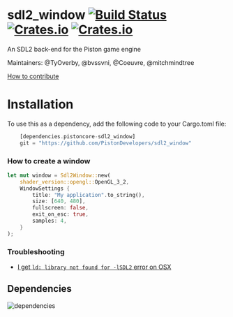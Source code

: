 # sdl2_window [![Build Status](https://travis-ci.org/PistonDevelopers/sdl2_window.svg?branch=master)](https://travis-ci.org/PistonDevelopers/sdl2_window) [![Crates.io](https://img.shields.io/crates/v/pistoncore-sdl2_window.svg)](https://crates.io/crates/pistoncore-sdl2_window) [![Crates.io](https://img.shields.io/crates/l/pistoncore-sdl2_window.svg)](https://github.com/PistonDevelopers/sdl2_window/blob/master/LICENSE)

An SDL2 back-end for the Piston game engine

Maintainers: @TyOverby, @bvssvni, @Coeuvre, @mitchmindtree

[How to contribute](https://github.com/PistonDevelopers/piston/blob/master/CONTRIBUTING.md)



# Installation
 To use this as a dependency, add the following code to your Cargo.toml file:

```rust
    [dependencies.pistoncore-sdl2_window]
    git = "https://github.com/PistonDevelopers/sdl2_window"
```


### How to create a window

```Rust
let mut window = Sdl2Window::new(
    shader_version::opengl::OpenGL_3_2,
    WindowSettings {
        title: "My application".to_string(),
        size: [640, 480],
        fullscreen: false,
        exit_on_esc: true,
        samples: 4,
    }
);
```

### Troubleshooting

* [I get `ld: library not found for -lSDL2` error on OSX](https://github.com/PistonDevelopers/rust-empty/issues/175)

## Dependencies

![dependencies](./Cargo.png)

